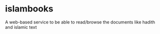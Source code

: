 # islambooks
A web-based service to be able to read/browse the documents like hadith and islamic text
